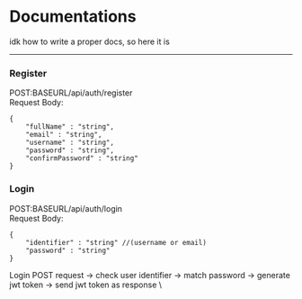 # Documentations
idk how to write a proper docs, so here it is
___
### Register

POST:BASEURL/api/auth/register \
Request Body:
```
{
    "fullName" : "string",
    "email" : "string",
    "username" : "string",
    "password" : "string",
    "confirmPassword" : "string"
}
```

### Login 

POST:BASEURL/api/auth/login \
Request Body:
```
{
    "identifier" : "string" //(username or email)
    "password" : "string"
}
```
Login POST request -> check user identifier -> match password -> generate jwt token -> send jwt token as response \ 